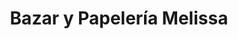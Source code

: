 ---
title: "Bazar y Papelería Melissa"
url: /guayaquil/bazar-y-papeleria-melissa/
shop: material de oficina
---